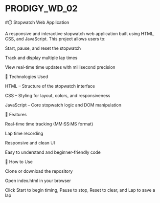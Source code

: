 # PRODIGY_WD_02

#⏱️ Stopwatch Web Application

A responsive and interactive stopwatch web application built using HTML, CSS, and JavaScript.
This project allows users to:

Start, pause, and reset the stopwatch

Track and display multiple lap times

View real-time time updates with millisecond precision

🔧 Technologies Used

HTML – Structure of the stopwatch interface

CSS – Styling for layout, colors, and responsiveness

JavaScript – Core stopwatch logic and DOM manipulation

🎯 Features

Real-time time tracking (MM:SS:MS format)

Lap time recording

Responsive and clean UI

Easy to understand and beginner-friendly code

📌 How to Use

Clone or download the repository

Open index.html in your browser

Click Start to begin timing, Pause to stop, Reset to clear, and Lap to save a lap

